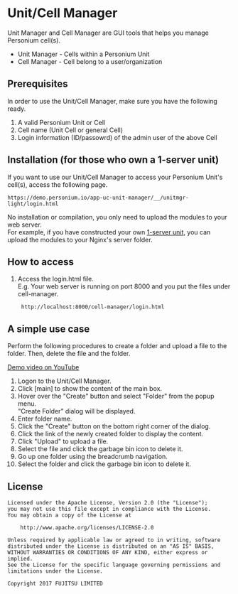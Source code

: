 # Unit/Cell Manager  
Unit Manager and Cell Manager are GUI tools that helps you manage Personium cell(s).  

- Unit Manager - Cells within a Personium Unit  
- Cell Manager - Cell belong to a user/organization  

## Prerequisites  
In order to use the Unit/Cell Manager, make sure you have the following ready.  

1. A valid Personium Unit or Cell  
1. Cell name (Unit Cell or general Cell)  
1. Login information (ID/passowrd) of the admin user of the above Cell 

## Installation (for those who own a 1-server unit)  
If you want to use our Unit/Cell Manager to access your Personium Unit's cell(s), access the following page.  

    https://demo.personium.io/app-uc-unit-manager/__/unitmgr-light/login.html

No installation or compilation, you only need to upload the modules to your web server.  
For example, if you have constructed your own [1-server unit](https://github.com/personium/ansible/blob/master/1-server_unit/1-server_unit.jpg), you can upload the modules to your Nginx's server folder.  

## How to access  
1. Access the login.html file.  
E.g. Your web server is running on port 8000 and you put the files under cell-manager.  

        http://localhost:8000/cell-manager/login.html

## A simple use case  
Perform the following procedures to create a folder and upload a file to the folder. Then, delete the file and the folder.  

[Demo video on YouTube](https://youtu.be/d1_pET0M-YA)  

1. Logon to the Unit/Cell Manager.  
1. Click [main] to show the content of the main box.  
1. Hover over the "Create" button and select "Folder" from the popup menu.  
"Create Folder" dialog will be displayed.  
1. Enter folder name.  
1. Click the "Create" button on the bottom right corner of the dialog.  
1. Click the link of the newly created folder to display the content.  
1. Click "Upload" to upload a file.  
1. Select the file and click the garbage bin icon to delete it.  
1. Go up one folder using the breadcrumb navigation.  
1. Select the folder and click the garbage bin icon to delete it.  


## License  

    Licensed under the Apache License, Version 2.0 (the "License");
    you may not use this file except in compliance with the License.
    You may obtain a copy of the License at

        http://www.apache.org/licenses/LICENSE-2.0

    Unless required by applicable law or agreed to in writing, software
    distributed under the License is distributed on an "AS IS" BASIS,
    WITHOUT WARRANTIES OR CONDITIONS OF ANY KIND, either express or implied.
    See the License for the specific language governing permissions and
    limitations under the License.

    Copyright 2017 FUJITSU LIMITED
